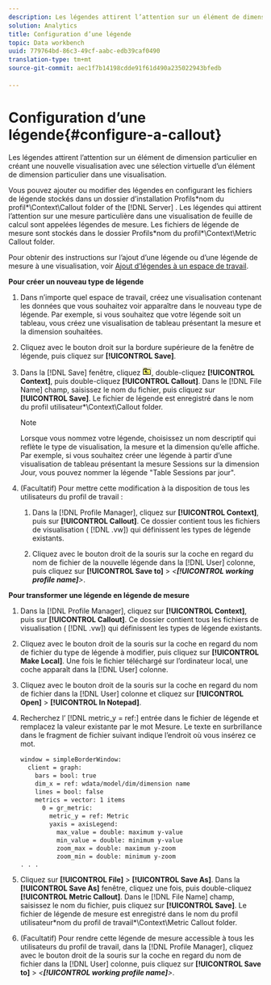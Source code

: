 ```yaml
---
description: Les légendes attirent l’attention sur un élément de dimension particulier en créant une nouvelle visualisation avec une sélection virtuelle d’un élément de dimension particulier dans une visualisation.
solution: Analytics
title: Configuration d’une légende
topic: Data workbench
uuid: 779764bd-86c3-49cf-aabc-edb39caf0490
translation-type: tm+mt
source-git-commit: aec1f7b14198cdde91f61d490a235022943bfedb

---
```



# Configuration d’une légende{#configure-a-callout}

Les légendes attirent l’attention sur un élément de dimension particulier en créant une nouvelle visualisation avec une sélection virtuelle d’un élément de dimension particulier dans une visualisation.

Vous pouvez ajouter ou modifier des légendes en configurant les fichiers de légende stockés dans un dossier d’installation Profils\*nom du profil*\Context\Callout folder of the [!DNL Server] . Les légendes qui attirent l’attention sur une mesure particulière dans une visualisation de feuille de calcul sont appelées légendes de mesure. Les fichiers de légende de mesure sont stockés dans le dossier Profils\*nom du profil*\Context\Metric Callout folder.

Pour obtenir des instructions sur l’ajout d’une légende ou d’une légende de mesure à une visualisation, voir [Ajout d’légendes à un espace de travail](../../../home/c-get-started/c-vis/c-call-wkspc.md#concept-212b09e763044d938987b4a9c658adc0).

**Pour créer un nouveau type de légende**

1. Dans n’importe quel espace de travail, créez une visualisation contenant les données que vous souhaitez voir apparaître dans le nouveau type de légende. Par exemple, si vous souhaitez que votre légende soit un tableau, vous créez une visualisation de tableau présentant la mesure et la dimension souhaitées.
1. Cliquez avec le bouton droit sur la bordure supérieure de la fenêtre de légende, puis cliquez sur **[!UICONTROL Save]**.
1. Dans la [!DNL Save] fenêtre, cliquez ![](assets/btn_folder_up.png), double-cliquez **[!UICONTROL Context]**, puis double-cliquez **[!UICONTROL Callout]**. Dans le [!DNL File Name] champ, saisissez le nom du fichier, puis cliquez sur **[!UICONTROL Save]**. Le fichier de légende est enregistré dans le nom du profil utilisateur\*\Context\Callout folder.

   >[!NOTE]
   >
   >Lorsque vous nommez votre légende, choisissez un nom descriptif qui reflète le type de visualisation, la mesure et la dimension qu’elle affiche. Par exemple, si vous souhaitez créer une légende à partir d’une visualisation de tableau présentant la mesure Sessions sur la dimension Jour, vous pouvez nommer la légende &quot;Table Sessions par jour&quot;.

1. (Facultatif) Pour mettre cette modification à la disposition de tous les utilisateurs du profil de travail :

   1. Dans la [!DNL Profile Manager], cliquez sur **[!UICONTROL Context]**, puis sur **[!UICONTROL Callout]**. Ce dossier contient tous les fichiers de visualisation ( [!DNL .vw]) qui définissent les types de légende existants.

   1. Cliquez avec le bouton droit de la souris sur la coche en regard du nom de fichier de la nouvelle légende dans la [!DNL User] colonne, puis cliquez sur **[!UICONTROL Save to]** > *&lt;**[!UICONTROL working profile name]**>*.

**Pour transformer une légende en légende de mesure**

1. Dans la [!DNL Profile Manager], cliquez sur **[!UICONTROL Context]**, puis sur **[!UICONTROL Callout]**. Ce dossier contient tous les fichiers de visualisation ( [!DNL .vw]) qui définissent les types de légende existants.

1. Cliquez avec le bouton droit de la souris sur la coche en regard du nom de fichier du type de légende à modifier, puis cliquez sur **[!UICONTROL Make Local]**. Une fois le fichier téléchargé sur l’ordinateur local, une coche apparaît dans la [!DNL User] colonne.

1. Cliquez avec le bouton droit de la souris sur la coche en regard du nom de fichier dans la [!DNL User] colonne et cliquez sur **[!UICONTROL Open]** > **[!UICONTROL In Notepad]**.

1. Recherchez l’ [!DNL metric_y = ref:] entrée dans le fichier de légende et remplacez la valeur existante par le mot Mesure. Le texte en surbrillance dans le fragment de fichier suivant indique l’endroit où vous insérez ce mot.

   ```
   window = simpleBorderWindow: 
     client = graph: 
       bars = bool: true
       dim_x = ref: wdata/model/dim/dimension name
       lines = bool: false
       metrics = vector: 1 items
         0 = gr_metric: 
           metric_y = ref: Metric
           yaxis = axisLegend: 
             max_value = double: maximum y-value
             min_value = double: minimum y-value
             zoom_max = double: maximum y-zoom
             zoom_min = double: minimum y-zoom
   . . . 
   ```

1. Cliquez sur **[!UICONTROL File]** > **[!UICONTROL Save As]**. Dans la **[!UICONTROL Save As]** fenêtre, cliquez une fois, puis double-cliquez **[!UICONTROL Metric Callout]**. Dans le [!DNL File Name] champ, saisissez le nom du fichier, puis cliquez sur **[!UICONTROL Save]**. Le fichier de légende de mesure est enregistré dans le nom du profil utilisateur\*nom du profil de travail*\Context\Metric Callout folder.

1. (Facultatif) Pour rendre cette légende de mesure accessible à tous les utilisateurs du profil de travail, dans la [!DNL Profile Manager], cliquez avec le bouton droit de la souris sur la coche en regard du nom de fichier dans la [!DNL User] colonne, puis cliquez sur **[!UICONTROL Save to]** > *&lt;**[!UICONTROL working profile name]**>*.

